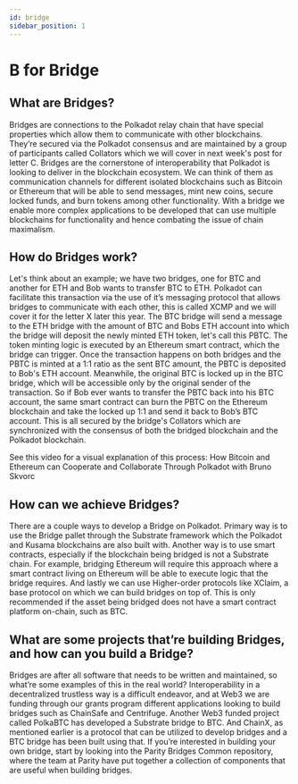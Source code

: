 ```yaml
---
id: bridge
sidebar_position: 1
---
```


# B for Bridge

## What are Bridges?

Bridges are connections to the Polkadot relay chain that have special properties which allow them to communicate with other blockchains. They’re secured via the Polkadot consensus and are maintained by a group of participants called Collators which we will cover in next week's post for letter C. Bridges are the cornerstone of interoperability that Polkadot is looking to deliver in the blockchain ecosystem. We can think of them as communication channels for different isolated blockchains such as Bitcoin or Ethereum that will be able to send messages, mint new coins, secure locked funds, and burn tokens among other functionality. With a bridge we enable more complex applications to be developed that can use multiple blockchains for functionality and hence combating the issue of chain maximalism.

## How do Bridges work?

Let's think about an example; we have two bridges, one for BTC and another for ETH and Bob wants to transfer BTC to ETH. Polkadot can facilitate this transaction via the use of it’s messaging protocol that allows bridges to communicate with each other, this is called XCMP and we will cover it for the letter X later this year. The BTC bridge will send a message to the ETH bridge with the amount of BTC and Bobs ETH account into which the bridge will deposit the newly minted ETH token, let's call this PBTC. The token minting logic is executed by an Ethereum smart contract, which the bridge can trigger. Once the transaction happens on both bridges and the PBTC is minted at a 1:1 ratio as the sent BTC amount, the PBTC is deposited to Bob's ETH account. Meanwhile, the original BTC is locked up in the BTC bridge, which will be accessible only by the original sender of the transaction. So if Bob ever wants to transfer the PBTC back into his BTC account, the same smart contract can burn the PBTC on the Ethereum blockchain and take the locked up 1:1 and send it back to Bob’s BTC account. This is all secured by the bridge's Collators which are synchronized with the consensus of both the bridged blockchain and the Polkadot blockchain.

See this video for a visual explanation of this process:
How Bitcoin and Ethereum can Cooperate and Collaborate Through Polkadot with Bruno Skvorc

## How can we achieve Bridges?

There are a couple ways to develop a Bridge on Polkadot. Primary way is to use the Bridge pallet through the Substrate framework which the Polkadot and Kusama blockchains are also built with. Another way is to use smart contracts, especially if the blockchain being bridged is not a Substrate chain. For example, bridging Ethereum will require this approach where a smart contract living on Ethereum will be able to execute logic that the bridge requires. And lastly we can use Higher-order protocols like XClaim, a base protocol on which we can build bridges on top of. This is only recommended if the asset being bridged does not have a smart contract platform on-chain, such as BTC.

## What are some projects that’re building Bridges, and how can you build a Bridge?

Bridges are after all software that needs to be written and maintained, so what’re some examples of this in the real world? Interoperability in a decentralized trustless way is a difficult endeavor, and at Web3 we are funding through our grants program different applications looking to build bridges such as ChainSafe and Centrifuge. Another Web3 funded project called PolkaBTC has developed a Substrate bridge to BTC. And ChainX, as mentioned earlier is a protocol that can be utilized to develop bridges and a BTC bridge has been built using that.
If you’re interested in building your own bridge, start by looking into the Parity Bridges Common repository, where the team at Parity have put together a collection of components that are useful when building bridges.
